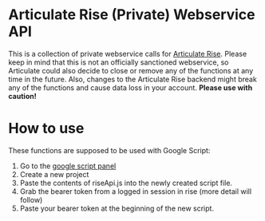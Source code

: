 # Articulate Rise (Private) Webservice API
This is a collection of private webservice calls for [Articulate Rise](https://articulate.com/360/rise). Please keep in mind that this is not an officially sanctioned webservice, so Articulate could also decide to close or remove any of the functions at any time in the future. Also, changes to the Articulate Rise backend might break any of the functions and cause data loss in your account.
**Please use with caution!**


# How to use
These functions are supposed to be used with Google Script:
1. Go to the [google script panel](https://script.google.com/)
2. Create a new project
3. Paste the contents of riseApi.js into the newly created script file.
4. Grab the bearer token from a logged in session in rise (more detail will follow)
5. Paste your bearer token at the beginning of the new script.

